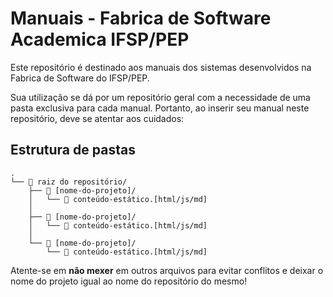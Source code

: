 # Manuais -  Fabrica de Software Academica IFSP/PEP

Este repositório é destinado aos manuais dos sistemas desenvolvidos na Fabrica de Software do IFSP/PEP.

Sua utilização se dá por um repositório geral com a necessidade de uma pasta exclusiva para cada manual. Portanto, ao inserir seu manual neste repositório, deve se atentar aos cuidados:

## Estrutura de pastas

```
.
└── 📂 raiz do repositório/
    ├── 📂 [nome-do-projeto]/
    │   └── 📄 conteúdo-estático.[html/js/md]
    │
    ├── 📂 [nome-do-projeto]/
    │   └── 📄 conteúdo-estático.[html/js/md]
    │
    └── 📂 [nome-do-projeto]/
        └── 📄 conteúdo-estático.[html/js/md]
```

Atente-se em **não mexer** em outros arquivos para evitar conflitos e deixar o nome do projeto igual ao nome do repositório do mesmo!